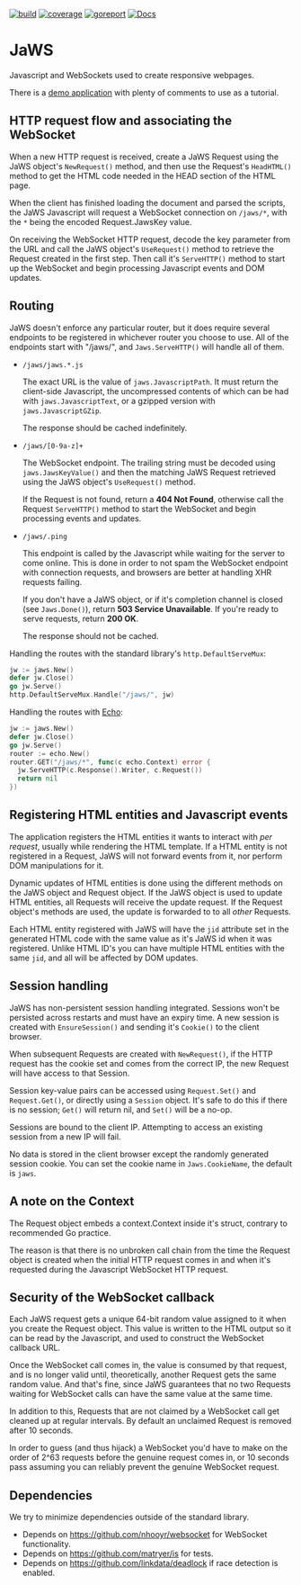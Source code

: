 [![build](https://github.com/linkdata/jaws/actions/workflows/go.yml/badge.svg)](https://github.com/linkdata/jaws/actions/workflows/go.yml)
[![coverage](https://coveralls.io/repos/github/linkdata/jaws/badge.svg?branch=main)](https://coveralls.io/github/linkdata/jaws?branch=main)
[![goreport](https://goreportcard.com/badge/github.com/linkdata/jaws)](https://goreportcard.com/report/github.com/linkdata/jaws)
[![Docs](https://godoc.org/github.com/linkdata/jaws?status.svg)](https://godoc.org/github.com/linkdata/jaws)

# JaWS

Javascript and WebSockets used to create responsive webpages.

There is a [demo application](https://github.com/linkdata/jawsdemo)
with plenty of comments to use as a tutorial.

## HTTP request flow and associating the WebSocket

When a new HTTP request is received, create a JaWS Request using the JaWS
object's `NewRequest()` method, and then use the Request's `HeadHTML()` 
method to get the HTML code needed in the HEAD section of the HTML page.

When the client has finished loading the document and parsed the scripts,
the JaWS Javascript will request a WebSocket connection on `/jaws/*`, 
with the `*` being the encoded Request.JawsKey value.

On receiving the WebSocket HTTP request, decode the key parameter from 
the URL and call the JaWS object's `UseRequest()` method to retrieve the
Request created in the first step. Then call it's `ServeHTTP()` method to
start up the WebSocket and begin processing Javascript events and DOM updates.

## Routing

JaWS doesn't enforce any particular router, but it does require several
endpoints to be registered in whichever router you choose to use. All of
the endpoints start with "/jaws/", and `Jaws.ServeHTTP()` will handle all
of them.

* `/jaws/jaws.*.js`

  The exact URL is the value of `jaws.JavascriptPath`. It must return
  the client-side Javascript, the uncompressed contents of which can be had with
  `jaws.JavascriptText`, or a gzipped version with `jaws.JavascriptGZip`.

  The response should be cached indefinitely.

* `/jaws/[0-9a-z]+`

  The WebSocket endpoint. The trailing string must be decoded using 
  `jaws.JawsKeyValue()` and then the matching JaWS Request retrieved
  using the JaWS object's `UseRequest()` method.

  If the Request is not found, return a **404 Not Found**, otherwise 
  call the Request `ServeHTTP()` method to start the WebSocket and begin 
  processing events and updates.

* `/jaws/.ping`

  This endpoint is called by the Javascript while waiting for the server to
  come online. This is done in order to not spam the WebSocket endpoint with
  connection requests, and browsers are better at handling XHR requests failing.

  If you don't have a JaWS object, or if it's completion channel is closed (see
  `Jaws.Done()`), return **503 Service Unavailable**. If you're ready to serve
  requests, return **200 OK**.
  
  The response should not be cached.

Handling the routes with the standard library's `http.DefaultServeMux`:

```go
jw := jaws.New()
defer jw.Close()
go jw.Serve()
http.DefaultServeMux.Handle("/jaws/", jw)
```

Handling the routes with [Echo](https://echo.labstack.com/):

```go
jw := jaws.New()
defer jw.Close()
go jw.Serve()
router := echo.New()
router.GET("/jaws/*", func(c echo.Context) error {
  jw.ServeHTTP(c.Response().Writer, c.Request())
  return nil
})
```

## Registering HTML entities and Javascript events

The application registers the HTML entities it wants to interact with
*per request*, usually while rendering the HTML template. If a HTML entity
is not registered in a Request, JaWS will not forward events from it,
nor perform DOM manipulations for it.

Dynamic updates of HTML entities is done using the different methods on
the JaWS object and Request object. If the JaWS object is used to update
HTML entities, all Requests will receive the update request. If the Request 
object's methods are used, the update is forwarded to to all *other* Requests.

Each HTML entity registered with JaWS will have the `jid` attribute set in
the generated HTML code with the same value as it's JaWS id when it was
registered. Unlike HTML ID's you can have multiple HTML entities with
the same `jid`, and all will be affected by DOM updates.

## Session handling

JaWS has non-persistent session handling integrated. Sessions won't 
be persisted across restarts and must have an expiry time. A new
session is created with `EnsureSession()` and sending it's `Cookie()`
to the client browser.

When subsequent Requests are created with `NewRequest()`, if the
HTTP request has the cookie set and comes from the correct IP,
the new Request will have access to that Session.

Session key-value pairs can be accessed using `Request.Set()` and
`Request.Get()`, or directly using a `Session` object. It's safe to
do this if there is no session; `Get()` will return nil, and `Set()`
will be a no-op.

Sessions are bound to the client IP. Attempting to access an existing 
session from a new IP will fail.

No data is stored in the client browser except the randomly generated 
session cookie. You can set the cookie name in `Jaws.CookieName`, the
default is `jaws`.

## A note on the Context

The Request object embeds a context.Context inside it's struct,
contrary to recommended Go practice.

The reason is that there is no unbroken call chain from the time the Request
object is created when the initial HTTP request comes in and when it's 
requested during the Javascript WebSocket HTTP request.

## Security of the WebSocket callback

Each JaWS request gets a unique 64-bit random value assigned to it when you 
create the Request object. This value is written to the HTML output so it
can be read by the Javascript, and used to construct the WebSocket callback
URL.

Once the WebSocket call comes in, the value is consumed by that request,
and is no longer valid until, theoretically, another Request gets the same
random value. And that's fine, since JaWS guarantees that no two Requests
waiting for WebSocket calls can have the same value at the same time.

In addition to this, Requests that are not claimed by a WebSocket call get
cleaned up at regular intervals. By default an unclaimed Request is 
removed after 10 seconds.

In order to guess (and thus hijack) a WebSocket you'd have to make on the
order of 2^63 requests before the genuine request comes in, or 10 seconds
pass assuming you can reliably prevent the genuine WebSocket request.

## Dependencies

We try to minimize dependencies outside of the standard library.

* Depends on https://github.com/nhooyr/websocket for WebSocket functionality.
* Depends on https://github.com/matryer/is for tests.
* Depends on https://github.com/linkdata/deadlock if race detection is enabled.
